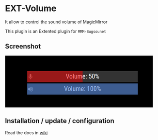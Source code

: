 # EXT-Volume

It allow to control the sound volume of MagicMirror

This plugin is an Extented plugin for `MMM-Bugsounet`

## Screenshot

![screenshot](https://raw.githubusercontent.com/bugsounet/MMM-Bugsounet/dev/EXTs/EXT-Volume/resources/screenshot.png)

## Installation / update / configuration

Read the docs in [wiki](https://wiki.bugsounet.fr/EXT-Volume)
